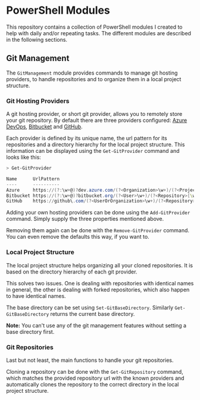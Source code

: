 # PowerShell Modules

This repository contains a collection of PowerShell modules I created to help with daily and/or repeating tasks.
The different modules are described in the following sections.

## Git Management

The `GitManagement` module provides commands to manage git hosting providers, to handle repositories and to organize them in a local project structure.

### Git Hosting Providers

A git hosting provider, or short git provider, allows you to remotely store your git repository. By default there are three providers configured: [Azure DevOps](https://azure.microsoft.com/en-us/services/devops/), [Bitbucket](https://bitbucket.org/) and [GitHub](https://github.com/).

Each provider is defined by its unique name, the url pattern for its repositories and a directory hierarchy for the local project structure. This information can be displayed using the `Get-GitProvider` command and looks like this:

```powershell
> Get-GitProvider

Name      UrlPattern                                                                                      DirectoryHierarchy
----      ----------                                                                                      ------------------
Azure     https://(?:\w+@)?dev.azure.com/(?<Organization>\w+)/(?<Project>\w+)/_git/(?<Repository>[\w-_]+) {Organization, Project, Repository}
Bitbucket https://(?:\w+@)?bitbucket.org/(?<User>\w+)/(?<Repository>[\w-_]+)\.git                         {User, Repository}
GitHub    https://github\.com/(?<UserOrOrganization>\w+)/(?<Repository>[\w-_]+)\.git                      {UserOrOrganization, Repository}
```

Adding your own hosting providers can be done using the `Add-GitProvider` command. Simply supply the three properties mentioned above.

Removing them again can be done with the `Remove-GitProvider` command. You can even remove the defaults this way, if you want to.

### Local Project Structure

The local project structure helps organizing all your cloned repositories. It is based on the directory hierarchy of each git provider.

This solves two issues. One is dealing with repositories with identical names in general, the other is dealing with forked repositories, which also happen to have identical names.

The base directory can be set using `Set-GitBaseDirectory`. Similarly `Get-GitBaseDirectory` returns the current base directory.

**Note:** You can't use any of the git management features without setting a base directory first.

### Git Repositories

Last but not least, the main functions to handle your git repositories.

Cloning a repository can be done with the `Get-GitRepository` command, which matches the provided repository url with the known providers and automatically clones the repository to the correct directory in the local project structure.
